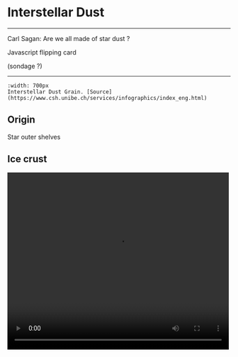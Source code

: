 # Interstellar Dust

***

Carl Sagan: Are we all made of star dust ?

Javascript flipping card

(sondage ?)

***

```{figure} Docs/w_17.9.2019_Water in space origine.jpg
:width: 700px
Interstellar Dust Grain. [Source](https://www.csh.unibe.ch/services/infographics/index_eng.html)
```

## Origin

Star outer shelves



## Ice crust

<video src="../../../../_static/videos/water_form_dust_leiden.mp4" width="500" height="400" controls>
  Your browser does not support the video tag.
</video>